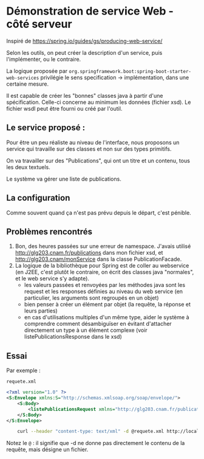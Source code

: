 # Démonstration de service Web - côté serveur

Inspiré de https://spring.io/guides/gs/producing-web-service/

Selon les outils, on peut créer la description d'un service, puis l'implémenter, ou le contraire.

La logique proposée par `org.springframework.boot:spring-boot-starter-web-services` privilégie le sens specification → implémentation, dans une certaine mesure.

Il est capable de créer les "bonnes" classes java à partir d'une spécification. Celle-ci
concerne au minimum les données (fichier xsd). Le fichier wsdl peut être fourni ou créé par l'outil.

## Le service proposé :

Pour être un peu réaliste au niveau de l'interface, nous 
proposons un service qui travaille sur des classes et non sur 
des types primitifs.

On va travailler sur des "Publications", qui ont un titre et 
un contenu, tous les deux textuels.

Le système va gérer une liste de publications.

## La configuration

Comme souvent quand ça n'est pas prévu depuis le départ, c'est pénible.



## Problèmes rencontrés

1. Bon, des heures passées sur une erreur de namespace. J'avais utilisé http://glg203.cnam.fr/publications dans mon
fichier xsd, et http://glg203.cnam/monService dans la classe PublicationFacade. 
2. La logique de la bibliothèque pour Spring est de coller au webservice (en J2EE, c'est plutôt le contraire, on écrit des classes java "normales", et le web service s'y adapte).
	- les valeurs passées et renvoyées par les méthodes java sont les request et les responses définies au niveau du web service (en particulier, les arguments sont regroupés en un objet)
	- bien penser à créer un élément par objet (la requête, la réponse et leurs parties)
	- en cas d'utilisations multiples d'un même type, aider le système à comprendre comment désambiguïser en évitant d'attacher directement un type à un élément complexe (voir listePublicationsResponse dans le xsd)

## Essai

Par exemple :

`requete.xml`

~~~xml
<?xml version="1.0" ?>
<S:Envelope xmlns:S="http://schemas.xmlsoap.org/soap/envelope/">
	<S:Body>
		<listePublicationsRequest xmlns="http://glg203.cnam.fr/publications"/>
	</S:Body>
</S:Envelope>
~~~

~~~bash
	curl --header "content-type: text/xml" -d @requete.xml http://localhost:8080/ws
~~~

Notez le `@` : il signifie que -d ne donne pas directement le contenu de la requête, mais désigne un fichier.